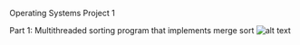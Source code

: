 Operating Systems Project 1

Part 1: Multithreaded sorting program that implements merge sort
![alt text](https://www.coursehero.com/qa/attachment/17486375/)
